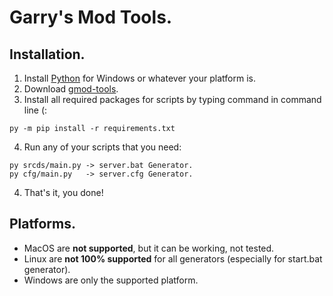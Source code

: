 # Garry's Mod Tools.

## Installation.
1. Install [Python](https://www.python.org/downloads/) for Windows or whatever your platform is.
2. Download [gmod-tools](https://github.com/shockpast/gmod-tools/archive/refs/heads/main.zip).
3. Install all required packages for scripts by typing command in command line (:
```
py -m pip install -r requirements.txt
```
4. Run any of your scripts that you need:
```
py srcds/main.py -> server.bat Generator.
py cfg/main.py   -> server.cfg Generator.
```
4. That's it, you done!

## Platforms.
- MacOS are **not supported**, but it can be working, not tested.
- Linux are **not 100% supported** for all generators (especially for start.bat generator).
- Windows are only the supported platform.
